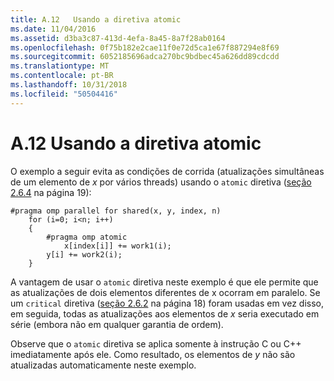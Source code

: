```yaml
---
title: A.12   Usando a diretiva atomic
ms.date: 11/04/2016
ms.assetid: d3ba3c87-413d-4efa-8a45-8a7f28ab0164
ms.openlocfilehash: 0f75b182e2cae11f0e72d5ca1e67f887294e8f69
ms.sourcegitcommit: 6052185696adca270bc9bdbec45a626dd89cdcdd
ms.translationtype: MT
ms.contentlocale: pt-BR
ms.lasthandoff: 10/31/2018
ms.locfileid: "50504416"
---
```

# <a name="a12---using-the-atomic-directive"></a>A.12   Usando a diretiva atomic

O exemplo a seguir evita as condições de corrida (atualizações simultâneas de um elemento de *x* por vários threads) usando o `atomic` diretiva ([seção 2.6.4](../../parallel/openmp/2-6-4-atomic-construct.md) na página 19):

```
#pragma omp parallel for shared(x, y, index, n)
    for (i=0; i<n; i++)
    {
        #pragma omp atomic
            x[index[i]] += work1(i);
        y[i] += work2(i);
    }
```

A vantagem de usar o `atomic` diretiva neste exemplo é que ele permite que as atualizações de dois elementos diferentes de x ocorram em paralelo. Se um `critical` diretiva ([seção 2.6.2](../../parallel/openmp/2-6-2-critical-construct.md) na página 18) foram usadas em vez disso, em seguida, todas as atualizações aos elementos de *x* seria executado em série (embora não em qualquer garantia de ordem).

Observe que o `atomic` diretiva se aplica somente à instrução C ou C++ imediatamente após ele.  Como resultado, os elementos de *y* não são atualizadas automaticamente neste exemplo.